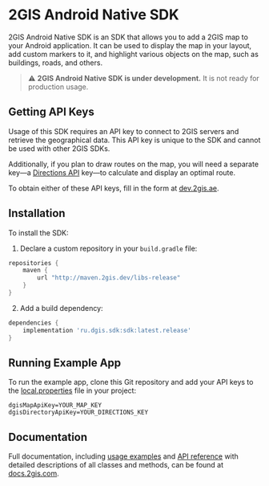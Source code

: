# 2GIS Android Native SDK

2GIS Android Native SDK is an SDK that allows you to add a 2GIS map to your Android application. It can be used to display the map in your layout, add custom markers to it, and highlight various objects on the map, such as buildings, roads, and others.

> :warning: **2GIS Android Native SDK is under development.** It is not ready for production usage.


## Getting API Keys

Usage of this SDK requires an API key to connect to 2GIS servers and retrieve the geographical data. This API key is unique to the SDK and cannot be used with other 2GIS SDKs.

Additionally, if you plan to draw routes on the map, you will need a separate key—a [Directions API](https://docs.2gis.com/en/api/navigation/directions/overview) key—to calculate and display an optimal route.

To obtain either of these API keys, fill in the form at [dev.2gis.ae](https://dev.2gis.ae/order).


## Installation

To install the SDK:

1. Declare a custom repository in your `build.gradle` file:

```gradle
repositories {
    maven {
        url "http://maven.2gis.dev/libs-release"
    }
}
```

2. Add a build dependency:

```gradle
dependencies {
    implementation 'ru.dgis.sdk:sdk:latest.release'
}
```


## Running Example App

To run the example app, clone this Git repository and add your API keys to the [local.properties](https://developer.android.com/studio/build#properties-files) file in your project:

```
dgisMapApiKey=YOUR_MAP_KEY
dgisDirectoryApiKey=YOUR_DIRECTIONS_KEY
```

## Documentation

Full documentation, including [usage examples](https://docs.2gis.com/en/android/native/maps/examples) and [API reference](https://docs.2gis.com/en/android/native/maps/reference/DGis) with detailed descriptions of all classes and methods, can be found at [docs.2gis.com](https://docs.2gis.com/en/android/native/maps/overview).
